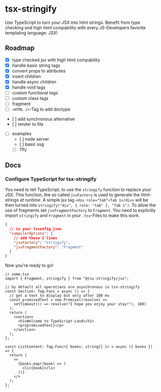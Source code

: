 # tsx-stringify

Use TypeScript to turn your JSX into html strings. Benefit from type checking and high html compability with every JS-Developers favorite templating language: JSX!

## Roadmap

- [x] type checked jsx with high html compability
- [x] handle basic string tags
- [x] convert props to attributes
- [x] insert children
- [x] handle async children
- [x] handle void tags
- [ ] custom functional tags
- [ ] custom class tags
- [ ] fragment
- [ ] `<HTML />`-Tag to add doctype
- [ ] add synchronous alternative
- [ ] render to file
- [ ] examples
  - [ ] node server
  - [ ] basic ssg
  - [ ] 11ty

## Docs

### Configure TypeScript for tsx-stringify

You need to tell TypeScript, to use the `stringify` function to replace your JSX. This function, the so called `jsxFactory` is used to generate the html-strings _at runtime_. A simple jsx tag `<div role="tab">Tab 1</div>` will be then turned into `stringify("div", { role: "tab" }, "Tab 1")`. To allow the use of fragments set `jsxFragmentFactory` to `Fragment`. You need to explicitly import `stringify` and `Fragment` in your `.tsx`-Files to make this work.

```json
{
  // in your tsconfig.json
  "compilerOptions": {
    // add these 2 lines
    "jsxFactory": "stringify",
    "jsxFragmentFactory": "Fragment"
  }
}
```

Now you're ready to go!

```tsx
// some.tsx
import { Fragment, stringify } from "@tsx-stringify/jsx";

// by default all operations are asynchronous in tsx-stringify
const Section: Tag.Func = async () => {
  // get a text to display but only after 100 ms
  const promisedText = new Promise((resolve) =>
    setTimeout(() => resolve("I hope you enjoy your stay!"), 100)
  );
  return (
    <section>
      <h1>Welcome to TypeScript-Land</h1>
      <p>{promisedText}</p>
    </section>
  );
};

const ListContent: Tag.Func<{ books: string[] }> = async ({ books }) => {
  return (
    <>
      {books.map((book) => (
        <li>{book}</li>
      ))}
    </>
  );
};
```
